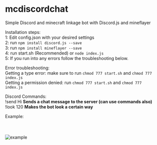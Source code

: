 # mcdiscordchat

Simple Discord and minecraft linkage bot with Discord.js and mineflayer

Installation steps:
<br>
1: Edit config.json with your desired settings
<br>
2: run `npm install discord.js --save`
<br>
3: run `npm install mineflayer --save`
<br>
4: run start.sh (Recommended) or `node index.js`
<br>
5: If you run into any errors follow the troubleshooting below.
<br>

Error troubleshooting:
<br>
Getting a type error: make sure to run `chmod 777 start.sh` and `chmod 777 index.js`
<br>
Getting a permission denied: run `chmod 777 start.sh` and `chmod 777 index.js`
<br>

Discord Commands:
<br>
!send Hi **Sends a chat message to the server (can use commands also)**
<br>
!look 120 **Makes the bot look a certain way**
<br>

Example:
<br>
<br>
<br>
<br>
<img src="https://i.imgur.com/cHHOpe6.png" alt="example">
